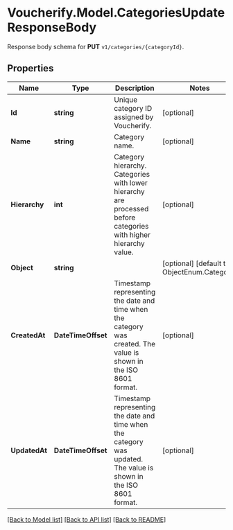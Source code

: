 # Voucherify.Model.CategoriesUpdateResponseBody
Response body schema for **PUT** `v1/categories/{categoryId}`.

## Properties

Name | Type | Description | Notes
------------ | ------------- | ------------- | -------------
**Id** | **string** | Unique category ID assigned by Voucherify. | [optional] 
**Name** | **string** | Category name. | [optional] 
**Hierarchy** | **int** | Category hierarchy. Categories with lower hierarchy are processed before categories with higher hierarchy value. | [optional] 
**Object** | **string** |  | [optional] [default to ObjectEnum.Category]
**CreatedAt** | **DateTimeOffset** | Timestamp representing the date and time when the category was created. The value is shown in the ISO 8601 format. | [optional] 
**UpdatedAt** | **DateTimeOffset** | Timestamp representing the date and time when the category was updated. The value is shown in the ISO 8601 format. | [optional] 

[[Back to Model list]](../../README.md#documentation-for-models) [[Back to API list]](../../README.md#documentation-for-api-endpoints) [[Back to README]](../../README.md)

